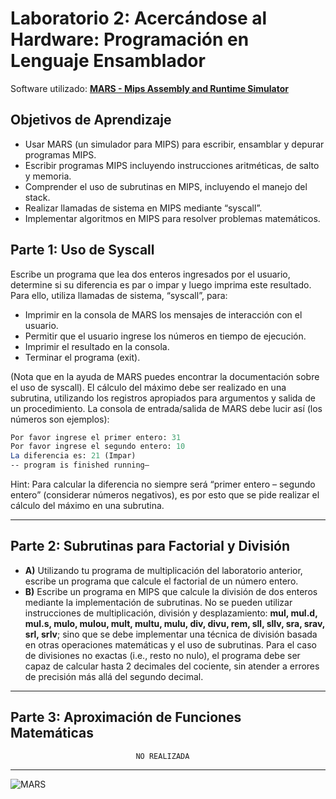 # **Laboratorio 2: Acercándose al Hardware: Programación en Lenguaje Ensamblador**

Software utilizado: [**MARS - Mips Assembly and Runtime Simulator**](https://courses.missouristate.edu/kenvollmar/mars/download.htm "Mips Assembly and Runtime Simulator")

## **Objetivos de Aprendizaje**
* Usar MARS (un simulador para MIPS) para escribir, ensamblar y depurar programas MIPS.
* Escribir programas MIPS incluyendo instrucciones aritméticas, de salto y memoria.
* Comprender el uso de subrutinas en MIPS, incluyendo el manejo del stack.
* Realizar llamadas de sistema en MIPS mediante “syscall”.
* Implementar algoritmos en MIPS para resolver problemas matemáticos.


## **Parte 1: Uso de Syscall**
Escribe un programa que lea dos enteros ingresados por el usuario, determine si su diferencia es par o impar y luego imprima este resultado. Para ello, utiliza llamadas de sistema, “syscall”, para:
* Imprimir en la consola de MARS los mensajes de interacción con el usuario.
* Permitir que el usuario ingrese los números en tiempo de ejecución.
* Imprimir el resultado en la consola.
* Terminar el programa (exit). 

(Nota que en la ayuda de MARS puedes encontrar la documentación sobre el uso de syscall). El cálculo del máximo debe ser realizado en una subrutina, utilizando los registros apropiados para argumentos y salida de un procedimiento. La consola de entrada/salida de MARS debe lucir así (los números son ejemplos):

```mips
Por favor ingrese el primer entero: 31
Por favor ingrese el segundo entero: 10
La diferencia es: 21 (Impar)
-- program is finished running—
```

Hint: Para calcular la diferencia no siempre será “primer entero – segundo entero” (considerar números negativos), es por esto que se pide realizar el cálculo del máximo en una subrutina.

---

## **Parte 2: Subrutinas para Factorial y División**
* **A)** Utilizando tu programa de multiplicación del laboratorio anterior, escribe un programa que calcule el factorial de un número entero.
* **B)** Escribe un programa en MIPS que calcule la división de dos enteros mediante la implementación de subrutinas. No se pueden utilizar instrucciones de multiplicación, división y desplazamiento: **mul, mul.d, mul.s, mulo, mulou, mult, multu, mulu, div, divu, rem, sll, sllv, sra, srav, srl, srlv**; sino que se debe implementar una técnica de división basada en otras operaciones matemáticas y el uso de subrutinas. Para el caso de divisiones no exactas (i.e., resto no nulo), el programa debe ser capaz de calcular hasta 2 decimales del cociente, sin atender a errores de precisión más allá del segundo decimal.

---

## **Parte 3: Aproximación de Funciones Matemáticas**
                                NO REALIZADA

---

![MARS](https://courses.missouristate.edu/kenvollmar/mars/Mars%20140.jpg "MARS Logo")